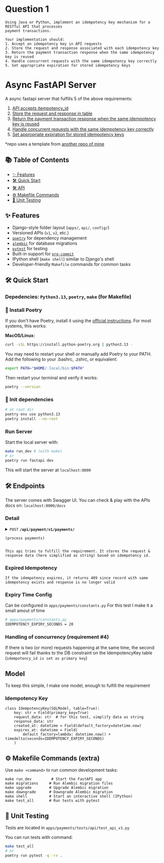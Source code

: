 # Question 1
```
Using Java or Python, implement an idempotency key mechanism for a RESTful API that processes
payment transactions.

Your implementation should:
1. Accept an idempotency key in API requests
2. Store the request and response associated with each idempotency key
3. Return the payment transaction response when the same idempotency key is reused
4. Handle concurrent requests with the same idempotency key correctly
5. Set appropriate expiration for stored idempotency keys
```

# Async FastAPI Server

A async fastapi server that fulfills 5 of the above requirements:

1. [API accepts itempotency_id](#️-endpoints)
2. [Store the request and response in table](#model)
3. [Return the payment transaction response when the same idempotency key is reused](#️-endpoints)
4. [Handle concurrent requests with the same idempotency key correctly](#handling-of-concurrency-requirement-4)
5. [Set appropriate expiration for stored idempotency keys](#expired-idempotency)

*repo uses a template from [another repo of mine](https://github.com/sam-val/fastapi-django-like-template)

## 📚 Table of Contents

- [✨ Features](#-features)
- [🛠️ Quick Start](#️-quick-start)
- [🛠️ API](#️-endpoints)
- [⚙️ Makefile Commands](#️-makefile-commands)
- [🧪 Unit Testing](#-unit-testing)

## ✨ Features

- Django-style folder layout (`apps/`, `api/`, `config/`)
- Versioned APIs (`v1`, `v2`, etc.)
- [`poetry`](https://python-poetry.org/) for dependency management
- [`alembic`](https://alembic.sqlalchemy.org/) for database migrations
- [`pytest`](https://docs.pytest.org/) for testing
- Built-in support for [`pre-commit`](https://pre-commit.com/)
- IPython shell (`make shell`) similar to Django's shell
- Developer-friendly `Makefile` commands for common tasks

## 🛠️ Quick Start
### Depedencies: `Python3.13`, `poetry`, `make` (for Makefile)

### 🔧 Install Poetry

If you don't have Poetry, install it using the [official instructions](https://python-poetry.org/docs/#installation). For most systems, this works:

**MacOS/Linux:**

```bash
curl -sSL https://install.python-poetry.org | python3.13 -
```

You may need to restart your shell or manually add Poetry to your PATH. Add the following to your .bashrc, .zshrc, or equivalent:

```bash
export PATH="$HOME/.local/bin:$PATH"
```

Then restart your terminal and verify it works:

```bash
poetry --version
```

### 🔧 Init dependencies 
```bash
# at root dir
poetry env use python3.13
poetry install --no-root
```

### Run Server

Start the local server with:

```bash
make run_dev # (with make)
# or
poetry run fastapi dev
```

This will start the server at `localhost:8000`

## 🛠️ Endpoints 
The server comes with Swagger UI. You can check & play with the APIs docs on: `localhost:8000/docs`

### Detail

<details>
 <summary><code>POST</code> <code><b>/api/payment/v1/payments/</b></code>

 <code>(process payments)</code></summary>


##### Payload

> | name     | type     | data type | description          | example            |
> | -------- | -------- | --------- | -------------------- | ------------------ |
> | idempotency_id | required | str     |  idempotency from client, for this test, string will do | 123           |
> | request_data | required | str       | for this test, string will do             | !whGRZ4q%B\*x7x7uS |

##### Responses

> | http code | content-type       | response                       |
> | --------- | ------------------ | ------------------------------ |
> | `201`     | `application/json` | `{ "data": { "response_data": "!whGRZ4q%B\*x7x7uS" }, "message": "Success" }` |
> | `409`     | `application/json` | `{"detail": "Resource already exists"}` |


##### Example cURL

> ```bash
> curl -X 'https://localhost:8000/api/payment/v1/payments/' \
> --header 'Content-Type: application/json' \
> --data '{
>    "idempotency_id": "123",
>    "request_data": "request data"
> }'
> ```

</details>

``This api tries to fulfill the requirement. It stores the request & response data (here simplified as string) based on idempotency id.``

### Expired Idempotency

``
If the idempotency expires, it returns 409 since record with same idempotency exists and response is no longer valid
``

### Expiry Time Config
Can be configured in `apps/payments/constants.py`
For this test I make it a small amout of time
```bash
# apps/payments/constants.py
IDEMPOTENCY_EXPIRY_SECONDS = 20
```

### Handling of concurrency (requirement #4)

If there is two (or more) requests happening at the same time, the second request will fail thanks to the DB constraint on the IdempotencyKey table (`idempotency_id is set as primary key`)

## Model
To keep this simple, I make one model, enough to fulfill the requirement

### Idempotency Key
```
class IdempotencyKey(SQLModel, table=True):
    key: str = Field(primary_key=True)
    request_data: str  # for this test, simplify data as string
    response_data: str
    created_at: datetime = Field(default_factory=datetime.now)
    expires_at: datetime = Field(
        default_factory=lambda: datetime.now() + timedelta(seconds=IDEMPOTENCY_EXPIRY_SECONDS)
    )
```

## ⚙️ Makefile Commands (extra)

Use `make <command>` to run common development tasks:

```make
make run_dev         # Start the FastAPI app
make migrations     # Run Alembic migration files
make upgrade        # Upgrade Alembic migration
make downgrade      # Downgrade Alembic migration
make shell          # Start an interactive shell (IPython)
make test_all       # Run tests with pytest
```

## 🧪 Unit Testing

Tests are located in `apps/payments/tests/api/test_api_v1.py`

You can run tests with command:

```bash
make test_all
# or
poetry run pytest -q -rx .
```
